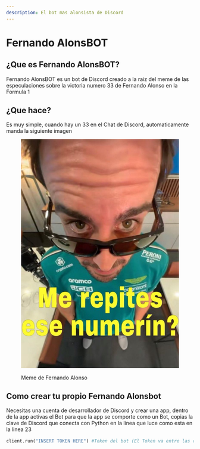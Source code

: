 ```yaml
---
description: El bot mas alonsista de Discord
---
```


# Fernando AlonsBOT

## **¿Que es Fernando AlonsBOT?**

Fernando AlonsBOT es un bot de Discord creado a la raiz del meme de las especulaciones sobre la victoria numero 33 de Fernando Alonso en la Formula 1

## ¿Que hace?

Es muy simple, cuando hay un 33 en el Chat de Discord, automaticamente manda la siguiente imagen

<figure><img src=".gitbook/assets/image.png" alt=""><figcaption><p>Meme de Fernando Alonso</p></figcaption></figure>





## Como crear tu propio Fernando Alonsbot

Necesitas una cuenta de desarrollador de Discord y crear una app, dentro de la app activas el Bot para que la app se comporte como un Bot, copias la clave de Discord que conecta con Python en la linea que luce como esta en la linea 23

```python
client.run("INSERT TOKEN HERE") #Token del bot (El Token va entre las comillas)
```
